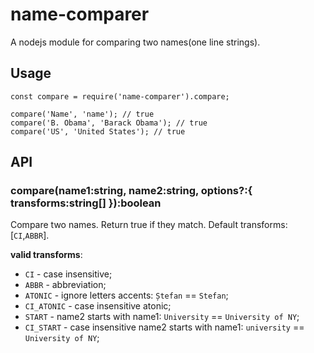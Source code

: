 # name-comparer

A nodejs module for comparing two names(one line strings).

## Usage

```
const compare = require('name-comparer').compare;

compare('Name', 'name'); // true
compare('B. Obama', 'Barack Obama'); // true
compare('US', 'United States'); // true
```

## API

### compare(name1:string, name2:string, options?:{ transforms:string[] }):boolean

Compare two names. Return true if they match. Default transforms: [`CI`,`ABBR`].

**valid transforms**:

- `CI` - case insensitive;
- `ABBR` - abbreviation;
- `ATONIC` - ignore letters accents: `Ștefan` == `Stefan`;
- `CI_ATONIC` - case insensitive atonic;
- `START` - name2 starts with name1: `University` == `University of NY`;
- `CI_START` - case insensitive name2 starts with name1: `university` == `University of NY`;
